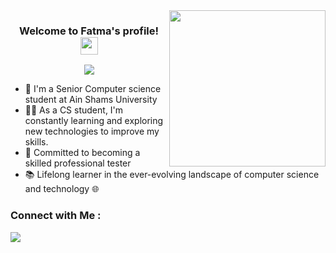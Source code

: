 
<img width="250" align="right" src="https://c.tenor.com/_DOBjnGspYAAAAAM/code-coding.gif">

<h3 align="center">
  Welcome to Fatma's profile!
  <img src="https://media.giphy.com/media/hvRJCLFzcasrR4ia7z/giphy.gif" width="28">
</h3>

<!-- Typing SVG by DenverCoder1 - https://github.com/DenverCoder1/readme-typing-svg -->
<p align="center">
  <a href="https://github.com/DenverCoder1/readme-typing-svg"><img src="https://readme-typing-svg.herokuapp.com/?lines=Software%20Tester;Always%20learning%20new%20things&font=Fira%20Code&center=true&width=440&height=45&color=f75c7e&vCenter=true&size=22"></a>
</p> 

- 🏢 I'm a Senior Computer science student at Ain Shams University
- 👨‍💻 As a CS student, I'm constantly learning and exploring new technologies to improve my skills.
- 🌟 Committed to becoming a skilled professional tester
- 📚 Lifelong learner in the ever-evolving landscape of computer science and technology 🌐





### Connect with Me :

<a href="https://www.linkedin.com/in/fatma-mansour-3a6514214/" target="_blank"><img src="https://img.shields.io/badge/-Fatma%20Mansour-0077B5?style=for-the-badge&logo=Linkedin&logoColor=white"/></a>


